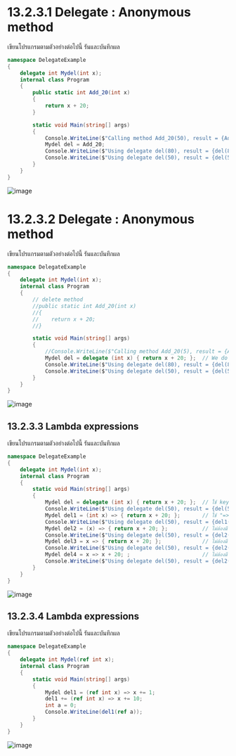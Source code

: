 # 13.2.3.1 Delegate : Anonymous method
 

เขียนโปรแกรมตามตัวอย่างต่อไปนี้ รันและบันทึกผล

```cs
namespace DelegateExample
{
    delegate int Mydel(int x);
    internal class Program
    {
        public static int Add_20(int x)
        { 
            return x + 20;
        }

        static void Main(string[] args)
        {
            Console.WriteLine($"Calling method Add_20(50), result = {Add_20(50)}");
            Mydel del = Add_20;
            Console.WriteLine($"Using delegate del(80), result = {del(80)}");
            Console.WriteLine($"Using delegate del(50), result = {del(50)}");
        }
    }
}
```
![image](https://user-images.githubusercontent.com/115066186/236054255-de13535f-867e-4ba9-9452-f7cb452cf437.png)

# 13.2.3.2 Delegate : Anonymous method


เขียนโปรแกรมตามตัวอย่างต่อไปนี้ รันและบันทึกผล

```cs
namespace DelegateExample
{
    delegate int Mydel(int x);
    internal class Program
    {
        // delete method
        //public static int Add_20(int x)
        //{ 
        //    return x + 20;
        //}

        static void Main(string[] args)
        {
            //Console.WriteLine($"Calling method Add_20(5), result = {Add_20(5)}"); // cannot call Add_20(int x)
            Mydel del = delegate (int x) { return x + 20; };  // We do not need method name "Add_20(int x)"
            Console.WriteLine($"Using delegate del(80), result = {del(80)}");
            Console.WriteLine($"Using delegate del(50), result = {del(50)}");
        }
    }
} 
```
![image](https://user-images.githubusercontent.com/115066186/236054330-3a9a86e4-a8e4-4e73-91de-5ad37480519c.png)

## 13.2.3.3 Lambda expressions


เขียนโปรแกรมตามตัวอย่างต่อไปนี้ รันและบันทึกผล

```cs
namespace DelegateExample
{
    delegate int Mydel(int x);
    internal class Program
    {
        static void Main(string[] args)
        {
            Mydel del = delegate (int x) { return x + 20; };  // ใช้ keyword "delegate" แทนชื่อ method 
            Console.WriteLine($"Using delegate del(50), result = {del(50)}");
            Mydel del1 = (int x) => { return x + 20; };       // ใช้ "=>" แทน "delegate" keyword โดยแทรกระหว่าง () และ {}  
            Console.WriteLine($"Using delegate del(50), result = {del1(50)}");
            Mydel del2 = (x) => { return x + 20; };           // ไม่ต้องมี return type ใน () เนื่องจากมีแล้วในการประกาศ delegate
            Console.WriteLine($"Using delegate del(50), result = {del2(50)}");
            Mydel del3 = x => { return x + 20; };             // ไม่ต้องมี () 
            Console.WriteLine($"Using delegate del(50), result = {del2(50)}");
            Mydel del4 = x => x + 20; ;                       // ไม่ต้องมี {} และ keyword "return" 
            Console.WriteLine($"Using delegate del(50), result = {del2(50)}");
        }
    }
}
```
![image](https://user-images.githubusercontent.com/115066186/236054413-2b8659d0-cf6f-4d91-85dc-b66f1c3b7f64.png)

## 13.2.3.4 Lambda expressions


เขียนโปรแกรมตามตัวอย่างต่อไปนี้ รันและบันทึกผล

```cs
namespace DelegateExample
{
    delegate int Mydel(ref int x);
    internal class Program
    {
        static void Main(string[] args)
        {
            Mydel del1 = (ref int x) => x += 1;
            del1 += (ref int x) => x += 10;
            int a = 0;
            Console.WriteLine(del1(ref a));
        }
    }
}
```
![image](https://user-images.githubusercontent.com/115066186/236054512-d29d2556-8c2e-4ff8-bb62-7b4dad7e023e.png)
